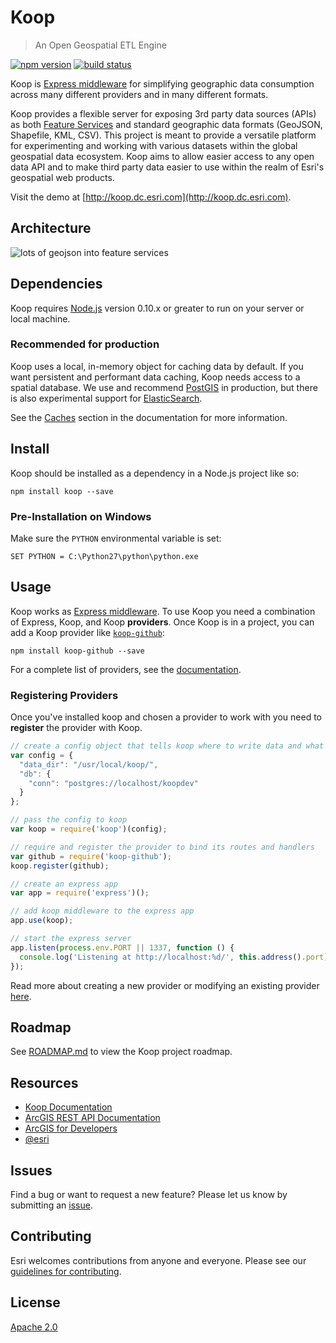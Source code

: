 # Koop

> An Open Geospatial ETL Engine

[![npm version][npm-img]][npm-url]
[![build status][travis-img]][travis-url]

[npm-img]: https://img.shields.io/npm/v/koop.svg?style=flat-square
[npm-url]: https://www.npmjs.com/package/koop
[travis-img]: https://img.shields.io/travis/koopjs/koop.svg?style=flat-square
[travis-url]: https://travis-ci.org/koopjs/koop

Koop is [Express middleware](http://expressjs.com/guide/using-middleware.html) for simplifying geographic data consumption across many different providers and in many different formats.

Koop provides a flexible server for exposing 3rd party data sources (APIs) as both [Feature Services](http://resources.arcgis.com/en/help/arcgis-rest-api/#/Query_Feature_Service_Layer/02r3000000r1000000/) and standard geographic data formats (GeoJSON, Shapefile, KML, CSV). This project is meant to provide a versatile platform for experimenting and working with various datasets within the global geospatial data ecosystem. Koop aims to allow easier access to any open data API and to make third party data easier to use within the realm of Esri's geospatial web products.

Visit the demo at [http://koop.dc.esri.com](http://koop.dc.esri.com).

## Architecture

![lots of geojson into feature services](https://cloud.githubusercontent.com/assets/351164/2530456/333495b0-b526-11e3-8f9b-c1ebeb75b044.png)

## Dependencies

Koop requires [Node.js](http://nodejs.org/) version 0.10.x or greater to run on your server or local machine.

### Recommended for production

Koop uses a local, in-memory object for caching data by default. If you want persistent and performant data caching, Koop needs access to a spatial database. We use and recommend [PostGIS](http://postgis.net) in production, but there is also experimental support for [ElasticSearch](https://www.elastic.co/products/elasticsearch).

See the [Caches](https://github.com/koopjs/koopjs.github.io/blob/master/docs/caches.md) section in the documentation for more information.

## Install

Koop should be installed as a dependency in a Node.js project like so:

```
npm install koop --save
```

### Pre-Installation on Windows

Make sure the `PYTHON` environmental variable is set:

```
SET PYTHON = C:\Python27\python\python.exe
```

## Usage

Koop works as [Express middleware](http://expressjs.com/guide/using-middleware.html). To use Koop you need a combination of Express, Koop, and Koop **providers**. Once Koop is in a project, you can add a Koop provider like [`koop-github`](https://github.com/koopjs/koop-github):

```
npm install koop-github --save
```

For a complete list of providers, see the [documentation](https://github.com/koopjs/koopjs.github.io/blob/master/docs/providers.md).

### Registering Providers

Once you've installed koop and chosen a provider to work with you need to **register** the provider with Koop.

```javascript
// create a config object that tells koop where to write data and what db to use
var config = {
  "data_dir": "/usr/local/koop/",
  "db": {
    "conn": "postgres://localhost/koopdev"
  }
};

// pass the config to koop
var koop = require('koop')(config);

// require and register the provider to bind its routes and handlers
var github = require('koop-github');
koop.register(github);

// create an express app
var app = require('express')();

// add koop middleware to the express app
app.use(koop);

// start the express server
app.listen(process.env.PORT || 1337, function () {
  console.log('Listening at http://localhost:%d/', this.address().port);
});
```

Read more about creating a new provider or modifying an existing provider [here](https://github.com/koopjs/koopjs.github.io/blob/master/docs/specs/provider.md).

## Roadmap

See [ROADMAP.md](ROADMAP.md) to view the Koop project roadmap.

## Resources

* [Koop Documentation](https://koopjs.github.io/docs)
* [ArcGIS REST API Documentation](http://resources.arcgis.com/en/help/arcgis-rest-api/)
* [ArcGIS for Developers](http://developers.arcgis.com)
* [@esri](http://twitter.com/esri)

## Issues

Find a bug or want to request a new feature? Please let us know by submitting an [issue](https://github.com/koopjs/koop/issues).

## Contributing

Esri welcomes contributions from anyone and everyone. Please see our [guidelines for contributing](https://github.com/Esri/contributing).

## License

[Apache 2.0](LICENSE.md)

<!-- [](Esri Tags: ArcGIS Web Mapping GeoJson FeatureServices) -->
<!-- [](Esri Language: JavaScript) -->
